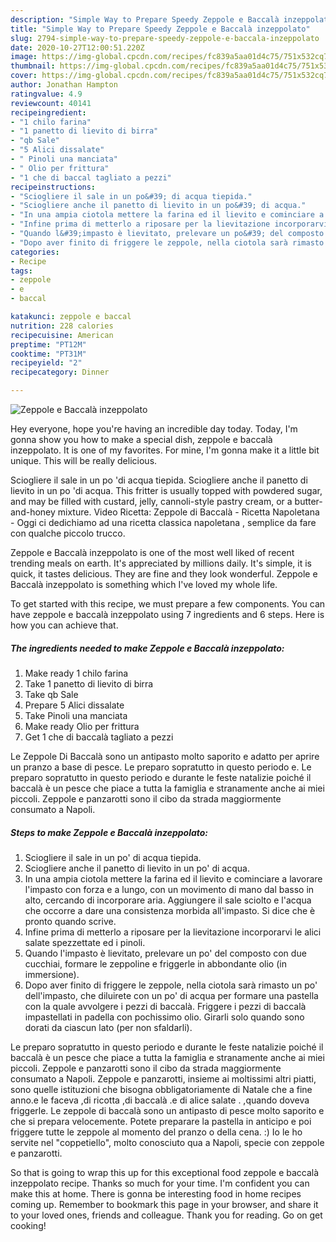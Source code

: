```yaml
---
description: "Simple Way to Prepare Speedy Zeppole e Baccalà inzeppolato"
title: "Simple Way to Prepare Speedy Zeppole e Baccalà inzeppolato"
slug: 2794-simple-way-to-prepare-speedy-zeppole-e-baccala-inzeppolato
date: 2020-10-27T12:00:51.220Z
image: https://img-global.cpcdn.com/recipes/fc839a5aa01d4c75/751x532cq70/zeppole-e-baccala-inzeppolato-recipe-main-photo.jpg
thumbnail: https://img-global.cpcdn.com/recipes/fc839a5aa01d4c75/751x532cq70/zeppole-e-baccala-inzeppolato-recipe-main-photo.jpg
cover: https://img-global.cpcdn.com/recipes/fc839a5aa01d4c75/751x532cq70/zeppole-e-baccala-inzeppolato-recipe-main-photo.jpg
author: Jonathan Hampton
ratingvalue: 4.9
reviewcount: 40141
recipeingredient:
- "1 chilo farina"
- "1 panetto di lievito di birra"
- "qb Sale"
- "5 Alici dissalate"
- " Pinoli una manciata"
- " Olio per frittura"
- "1 che di baccal tagliato a pezzi"
recipeinstructions:
- "Sciogliere il sale in un po&#39; di acqua tiepida."
- "Sciogliere anche il panetto di lievito in un po&#39; di acqua."
- "In una ampia ciotola mettere la farina ed il lievito e cominciare a lavorare l&#39;impasto con forza e a lungo, con un movimento di mano dal basso in alto, cercando di incorporare aria. Aggiungere il sale sciolto e l&#39;acqua che occorre a dare una consistenza morbida all&#39;impasto. Si dice che è pronto quando scrive."
- "Infine prima di metterlo a riposare per la lievitazione incorporarvi le alici salate spezzettate ed i pinoli."
- "Quando l&#39;impasto è lievitato, prelevare un po&#39; del composto con due cucchiai, formare le zeppoline e friggerle in abbondante olio (in immersione)."
- "Dopo aver finito di friggere le zeppole, nella ciotola sarà rimasto un po&#39; dell&#39;impasto, che diluirete con un po&#39; di acqua per formare una pastella con la quale avvolgere i pezzi di baccalà. Friggere i pezzi di baccalà impastellati in padella con pochissimo olio. Girarli solo quando sono dorati da ciascun lato (per non sfaldarli)."
categories:
- Recipe
tags:
- zeppole
- e
- baccal

katakunci: zeppole e baccal 
nutrition: 228 calories
recipecuisine: American
preptime: "PT12M"
cooktime: "PT31M"
recipeyield: "2"
recipecategory: Dinner

---
```



![Zeppole e Baccalà inzeppolato](https://img-global.cpcdn.com/recipes/fc839a5aa01d4c75/751x532cq70/zeppole-e-baccala-inzeppolato-recipe-main-photo.jpg)

Hey everyone, hope you're having an incredible day today. Today, I'm gonna show you how to make a special dish, zeppole e baccalà inzeppolato. It is one of my favorites. For mine, I'm gonna make it a little bit unique. This will be really delicious.

Sciogliere il sale in un po &#39;di acqua tiepida. Sciogliere anche il panetto di lievito in un po &#39;di acqua. This fritter is usually topped with powdered sugar, and may be filled with custard, jelly, cannoli-style pastry cream, or a butter-and-honey mixture. Video Ricetta: Zeppole di Baccalà - Ricetta Napoletana - Oggi ci dedichiamo ad una ricetta classica napoletana , semplice da fare con qualche piccolo trucco.

Zeppole e Baccalà inzeppolato is one of the most well liked of recent trending meals on earth. It's appreciated by millions daily. It's simple, it is quick, it tastes delicious. They are fine and they look wonderful. Zeppole e Baccalà inzeppolato is something which I've loved my whole life.


To get started with this recipe, we must prepare a few components. You can have zeppole e baccalà inzeppolato using 7 ingredients and 6 steps. Here is how you can achieve that.

<!--inarticleads1-->

##### The ingredients needed to make Zeppole e Baccalà inzeppolato:

1. Make ready 1 chilo farina
1. Take 1 panetto di lievito di birra
1. Take qb Sale
1. Prepare 5 Alici dissalate
1. Take  Pinoli una manciata
1. Make ready  Olio per frittura
1. Get 1 che di baccalà tagliato a pezzi


Le Zeppole Di Baccalà sono un antipasto molto saporito e adatto per aprire un pranzo a base di pesce. Le preparo sopratutto in questo periodo e. Le preparo sopratutto in questo periodo e durante le feste natalizie poiché il baccalà è un pesce che piace a tutta la famiglia e stranamente anche ai miei piccoli. Zeppole e panzarotti sono il cibo da strada maggiormente consumato a Napoli. 

<!--inarticleads2-->

##### Steps to make Zeppole e Baccalà inzeppolato:

1. Sciogliere il sale in un po&#39; di acqua tiepida.
1. Sciogliere anche il panetto di lievito in un po&#39; di acqua.
1. In una ampia ciotola mettere la farina ed il lievito e cominciare a lavorare l&#39;impasto con forza e a lungo, con un movimento di mano dal basso in alto, cercando di incorporare aria. Aggiungere il sale sciolto e l&#39;acqua che occorre a dare una consistenza morbida all&#39;impasto. Si dice che è pronto quando scrive.
1. Infine prima di metterlo a riposare per la lievitazione incorporarvi le alici salate spezzettate ed i pinoli.
1. Quando l&#39;impasto è lievitato, prelevare un po&#39; del composto con due cucchiai, formare le zeppoline e friggerle in abbondante olio (in immersione).
1. Dopo aver finito di friggere le zeppole, nella ciotola sarà rimasto un po&#39; dell&#39;impasto, che diluirete con un po&#39; di acqua per formare una pastella con la quale avvolgere i pezzi di baccalà. Friggere i pezzi di baccalà impastellati in padella con pochissimo olio. Girarli solo quando sono dorati da ciascun lato (per non sfaldarli).


Le preparo sopratutto in questo periodo e durante le feste natalizie poiché il baccalà è un pesce che piace a tutta la famiglia e stranamente anche ai miei piccoli. Zeppole e panzarotti sono il cibo da strada maggiormente consumato a Napoli. Zeppole e panzarotti, insieme ai moltissimi altri piatti, sono quelle istituzioni che bisogna obbligatoriamente di Natale che a fine anno.e le faceva ,di ricotta ,di baccalà .e di alice salate . ,quando doveva friggerle. Le zeppole di baccalà sono un antipasto di pesce molto saporito e che si prepara velocemente. Potete preparare la pastella in anticipo e poi friggere tutte le zeppole al momento del pranzo o della cena. :) Io le ho servite nel &#34;coppetiello&#34;, molto conosciuto qua a Napoli, specie con zeppole e panzarotti. 

So that is going to wrap this up for this exceptional food zeppole e baccalà inzeppolato recipe. Thanks so much for your time. I'm confident you can make this at home. There is gonna be interesting food in home recipes coming up. Remember to bookmark this page in your browser, and share it to your loved ones, friends and colleague. Thank you for reading. Go on get cooking!
